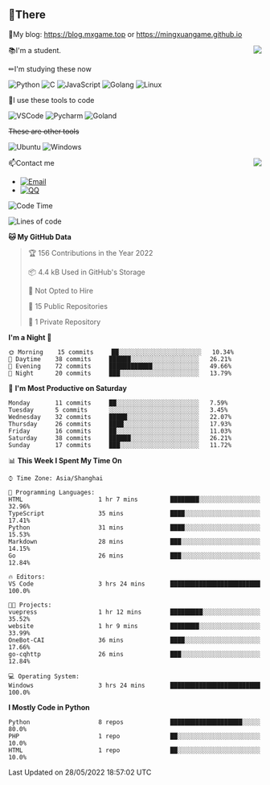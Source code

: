 
## 👏There

📰My blog: https://blog.mxgame.top or https://mingxuangame.github.io

<img align="right" src="https://github-readme-stats.vercel.app/api/top-langs/?username=MingxuanGame"/>


📚I'm a student.

✏I'm studying these now

![Python](https://img.shields.io/badge/-Python-blue?style=flat-square&logo=Python&logoColor=fff)
![C](https://img.shields.io/badge/-C-585858?style=flat-square&logo=C&logoColor=fff)
![JavaScript](https://img.shields.io/badge/-JavaScript-ffca18?style=flat-square&logo=JavaScript&logoColor=fff)
![Golang](https://img.shields.io/badge/-Go-007d9c?style=flat-square&logo=Go&logoColor=fff)
![Linux](https://img.shields.io/badge/-Linux-black?style=flat-square&logo=Linux&logoColor=fff)

🔨I use these tools to code

![VSCode](https://img.shields.io/badge/-VSCode-blue?style=flat-square&logo=visualstudiocode&logoColor=fff)
![Pycharm](https://img.shields.io/badge/-Pycharm-green?style=flat-square&logo=pycharm&logoColor=fff)
![Goland](https://img.shields.io/badge/-Goland-purple?style=flat-square&logo=goland&logoColor=fff)

 ~~These are other tools~~

![Ubuntu](https://img.shields.io/badge/-Ubuntu-orange?style=flat-square&logo=Ubuntu&logoColor=fff)
![Windows](https://img.shields.io/badge/-Windows-blue?style=flat-square&logo=Windows&logoColor=fff)

<img align="right" src="https://github-readme-stats.vercel.app/api?username=MingxuanGame" />


📫Contact me

* [![Email](https://img.shields.io/badge/Email-MingxuanGame@outlook.com-1?style=social&logoColor=fff)](mailto:MingxuanGame@outlook.com)
* [![QQ](https://img.shields.io/badge/QQ-1060148379-1?style=social&logoColor=fff)](tencent://AddContact/?fromId=45&fromSubId=1&subcmd=all&uin=1060148379&website=www.oicqzone.com)

<!--START_SECTION:waka-->
![Code Time](http://img.shields.io/badge/Code%20Time-3%20hrs%2024%20mins-blue)

![Lines of code](https://img.shields.io/badge/From%20Hello%20World%20I%27ve%20Written-27%20Thousand%20lines%20of%20code-blue)

**🐱 My GitHub Data** 

> 🏆 156 Contributions in the Year 2022
 > 
> 📦 4.4 kB Used in GitHub's Storage 
 > 
> 🚫 Not Opted to Hire
 > 
> 📜 15 Public Repositories 
 > 
> 🔑 1 Private Repository 
 > 
**I'm a Night 🦉** 

```text
🌞 Morning    15 commits     ██░░░░░░░░░░░░░░░░░░░░░░░   10.34% 
🌆 Daytime    38 commits     ██████░░░░░░░░░░░░░░░░░░░   26.21% 
🌃 Evening    72 commits     ████████████░░░░░░░░░░░░░   49.66% 
🌙 Night      20 commits     ███░░░░░░░░░░░░░░░░░░░░░░   13.79%

```
📅 **I'm Most Productive on Saturday** 

```text
Monday       11 commits     ██░░░░░░░░░░░░░░░░░░░░░░░   7.59% 
Tuesday      5 commits      ░░░░░░░░░░░░░░░░░░░░░░░░░   3.45% 
Wednesday    32 commits     █████░░░░░░░░░░░░░░░░░░░░   22.07% 
Thursday     26 commits     ████░░░░░░░░░░░░░░░░░░░░░   17.93% 
Friday       16 commits     ██░░░░░░░░░░░░░░░░░░░░░░░   11.03% 
Saturday     38 commits     ██████░░░░░░░░░░░░░░░░░░░   26.21% 
Sunday       17 commits     ███░░░░░░░░░░░░░░░░░░░░░░   11.72%

```


📊 **This Week I Spent My Time On** 

```text
⌚︎ Time Zone: Asia/Shanghai

💬 Programming Languages: 
HTML                     1 hr 7 mins         ████████░░░░░░░░░░░░░░░░░   32.96% 
TypeScript               35 mins             ████░░░░░░░░░░░░░░░░░░░░░   17.41% 
Python                   31 mins             ████░░░░░░░░░░░░░░░░░░░░░   15.53% 
Markdown                 28 mins             ███░░░░░░░░░░░░░░░░░░░░░░   14.15% 
Go                       26 mins             ███░░░░░░░░░░░░░░░░░░░░░░   12.84%

🔥 Editors: 
VS Code                  3 hrs 24 mins       █████████████████████████   100.0%

🐱‍💻 Projects: 
vuepress                 1 hr 12 mins        █████████░░░░░░░░░░░░░░░░   35.52% 
website                  1 hr 9 mins         ████████░░░░░░░░░░░░░░░░░   33.99% 
OneBot-CAI               36 mins             ████░░░░░░░░░░░░░░░░░░░░░   17.66% 
go-cqhttp                26 mins             ███░░░░░░░░░░░░░░░░░░░░░░   12.84%

💻 Operating System: 
Windows                  3 hrs 24 mins       █████████████████████████   100.0%

```

**I Mostly Code in Python** 

```text
Python                   8 repos             ████████████████████░░░░░   80.0% 
PHP                      1 repo              ██░░░░░░░░░░░░░░░░░░░░░░░   10.0% 
HTML                     1 repo              ██░░░░░░░░░░░░░░░░░░░░░░░   10.0%

```



 Last Updated on 28/05/2022 18:57:02 UTC
<!--END_SECTION:waka-->
